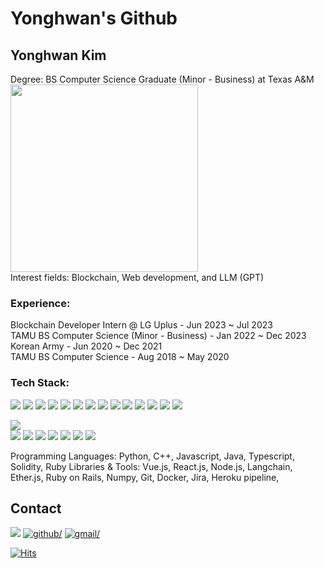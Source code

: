 # Yonghwan's Github

## Yonghwan Kim
Degree: BS Computer Science Graduate (Minor - Business) at Texas A&M  
<img src="https://brandguide.tamu.edu/assets/img/logos/stack-white.png" width="300">  
Interest fields: Blockchain, Web development, and LLM (GPT)  
### Experience: 
Blockchain Developer Intern @ LG Uplus - Jun 2023 ~ Jul 2023  
TAMU BS Computer Science (Minor - Business) - Jan 2022 ~ Dec 2023  
Korean Army - Jun 2020 ~ Dec 2021  
TAMU BS Computer Science - Aug 2018 ~ May 2020  
### Tech Stack:
<div>
   <img src="https://img.shields.io/badge/python-3776AB?style=for-the-badge&logo=python&logoColor=white">
   <img src="https://img.shields.io/badge/c++-00599C?style=for-the-badge&logo=cplusplus&logoColor=white">
   <img src="https://img.shields.io/badge/JAVA-007396?style=for-the-badge&logo=Java&logoColor=white">
   <img src="https://img.shields.io/badge/JavaScript-F7DF1E?style=for-the-badge&logo=JavaScript&logoColor=white">
   <img src="https://img.shields.io/badge/vuedotjs-4FC08D?style=for-the-badge&logo=vuedotjs&logoColor=white">
   <img src="https://img.shields.io/badge/Solidity-363636?style=for-the-badge&logo=Solidity&logoColor=white">
   <img src="https://img.shields.io/badge/reactdotjs-61DAFB?style=for-the-badge&logo=react&logoColor=white">
   <img src="https://img.shields.io/badge/rubyonrails-D30001?style=for-the-badge&logo=rubyonrails&logoColor=white">
   <img src="https://img.shields.io/badge/nodedotjs-339933?style=for-the-badge&logo=nodedotjs&logoColor=white">
   
   
   
   <img src="https://img.shields.io/badge/HTML5-E34F26?style=for-the-badge&logo=HTML5&logoColor=white">
   <img src="https://img.shields.io/badge/HTML5-E34F26?style=for-the-badge&logo=HTML5&logoColor=white">
   <img src="https://img.shields.io/badge/HTML5-E34F26?style=for-the-badge&logo=HTML5&logoColor=white">
   <img src="https://img.shields.io/badge/HTML5-E34F26?style=for-the-badge&logo=HTML5&logoColor=white">
   <img src="https://img.shields.io/badge/HTML5-E34F26?style=for-the-badge&logo=HTML5&logoColor=white">
   
   <img src="https://img.shields.io/badge/CSS3-1572B6?style=for-the-badge&logo=CSS3&logoColor=white"> <br>
   <img src="https://img.shields.io/badge/postgresql-4169E1?style=for-the-badge&logo=MySQL&logoColor=white">
   <img src="https://img.shields.io/badge/github-181717?style=for-the-badge&logo=github&logoColor=white">
   <img src="https://img.shields.io/badge/Heroku-430098?style=for-the-badge&logo=heroku&logoColor=white">
   <img src="https://img.shields.io/badge/ethereum-3C3C3D?style=for-the-badge&logo=ethereum&logoColor=white">
   <img src="https://img.shields.io/badge/linux-FCC624?style=for-the-badge&logo=linux&logoColor=white">
   <img src="https://img.shields.io/badge/docker-2496ED?style=for-the-badge&logo=docker&logoColor=white">
   <img src="https://img.shields.io/badge/jira-0052CC?style=for-the-badge&logo=jira&logoColor=white">
</div>

Programming Languages: Python, C++, Javascript, Java, Typescript, Solidity, Ruby
Libraries & Tools: Vue.js, React.js, Node.js, Langchain, Ether.js, Ruby on Rails, Numpy, Git, Docker, Jira, Heroku pipeline,

## Contact 
<a href="https://www.linkedin.com/in/kyhwan492" target="_blank">
<img src="https://img.shields.io/badge/linkedin-0A66C2?style=for-the-badge&logo=linkedin&logoColor=white"></a>

<a href="https://github.com/yhwan492" target="_blank">
<img src=https://img.shields.io/badge/github-%2300acee.svg?color=181717&style=for-the-badge&logo=github&logoColor=white alt=github/></a>

<a href="mailto:kyhwan492@gmail.com" target="_blank">
<img src=https://img.shields.io/badge/gmail-%2300acee.svg?color=EA4335&style=for-the-badge&logo=gmail&logoColor=white alt=gmail/></a>

  
[![Hits](https://hits.seeyoufarm.com/api/count/incr/badge.svg?url=https%3A%2F%2Fgithub.com%2Fyhwan492&count_bg=%23E0FFFC&title_bg=%23555555&icon=&icon_color=%23E7E7E7&title=Hits&edge_flat=false)](https://hits.seeyoufarm.com)

<!--
![yhwan492's github stats](https://github-readme-stats.vercel.app/api?username=yhwan492&show_icons=true)


**yhwan492/yhwan492** is a ✨ _special_ ✨ repository because its `README.md` (this file) appears on your GitHub profile.

Here are some ideas to get you started:

- 🔭 I’m currently working on ...
- 🌱 I’m currently learning ...
- 👯 I’m looking to collaborate on ...
- 🤔 I’m looking for help with ...
- 💬 Ask me about ...
- 📫 How to reach me: ...
- 😄 Pronouns: ...
- ⚡ Fun fact: ...
-->
